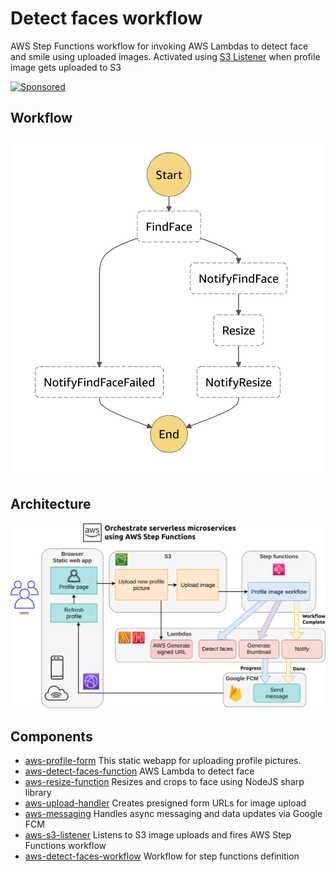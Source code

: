 # Detect faces workflow

AWS Step Functions workflow for invoking AWS Lambdas to detect face and smile using uploaded images.
Activated using [S3 Listener](https://github.com/huksley/aws-s3-listener/) when profile image gets uploaded to S3

[![Sponsored](https://img.shields.io/badge/chilicorn-sponsored-brightgreen.svg)](http://spiceprogram.org/oss-sponsorship/)

## Workflow

![Workflow](workflow.png)

## Architecture

![Architecture](architecture.png)

## Components

- [aws-profile-form](https://github.com/huksley/aws-profile-form/) This static webapp for uploading profile pictures.
- [aws-detect-faces-function](https://github.com/huksley/aws-detect-faces-function/) AWS Lambda to detect face
- [aws-resize-function](https://github.com/huksley/aws-resize-function/) Resizes and crops to face using NodeJS sharp library
- [aws-upload-handler](https://github.com/huksley/aws-upload-handler/) Creates presigned form URLs for image upload
- [aws-messaging](https://github.com/huksley/aws-messaging/) Handles async messaging and data updates via Google FCM
- [aws-s3-listener](https://github.com/huksley/aws-s3-listener/) Listens to S3 image uploads and fires AWS Step Functions workflow
- [aws-detect-faces-workflow](https://github.com/huksley/aws-detect-faces-workflow) Workflow for step functions definition
